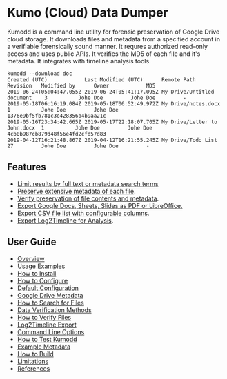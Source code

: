 # Kumo (Cloud) Data Dumper

Kumodd is a command line utility for forensic preservation of Google Drive cloud
storage.  It downloads files and metadata from a specified account in a verifiable
forensically sound manner. It requres authorized read-only access and uses public APIs. It
verifies the MD5 of each file and it's metadata. It integrates with timeline analysis
tools.

``` shell
kumodd --download doc
Created (UTC)            Last Modified (UTC)      Remote Path                   Revision   Modified by      Owner            MD5                       
2019-06-24T05:04:47.055Z 2019-06-24T05:41:17.095Z My Drive/Untitled document    3          Johe Doe         Johe Doe         -
2019-05-18T06:16:19.084Z 2019-05-18T06:52:49.972Z My Drive/notes.docx           1          Johe Doe         Johe Doe         1376e9bf5fb781c3e428356b4b9aa21c
2019-05-16T23:34:42.665Z 2019-05-17T22:18:07.705Z My Drive/Letter to John.docx  1          Johe Doe         Johe Doe         4cb0b987cb879d48f56e4fd2cfd57d83
2019-04-12T16:21:48.867Z 2019-04-12T16:21:55.245Z My Drive/Todo List            27         Johe Doe         Johe Doe         -                   
```
## Features
- [Limit results by full text or metadata search terms](https://kumodd.readthedocs.io/en/latest/guide/Search-Query)
- [Preserve extensive metadata of each file](https://kumodd.readthedocs.io/en/latest/guide/Example-Metadata).
- [Verify preservation of file contents and metadata](https://kumodd.readthedocs.io/en/latest/guide/Methods).
- [Export Google Docs, Sheets, Slides as PDF or LibreOffice.](https://kumodd.readthedocs.io/en/latest/guide/Command-line-options)
- [Export CSV file list with configurable columns](https://kumodd.readthedocs.io/en/latest/guide/How-to-Configure).
- [Export Log2Timeline for Analysis](https://kumodd.readthedocs.io/en/latest/guide/Log2Timeline-Export).

## User Guide
* [Overview](https://kumodd.readthedocs.io/en/latest/guide/Home)
* [Usage Examples](https://kumodd.readthedocs.io/en/latest/guide/How-to-Use-Kumodd)
* [How to Install](https://kumodd.readthedocs.io/en/latest/guide/How-to-Install)  
* [How to Configure](https://kumodd.readthedocs.io/en/latest/guide/How-to-Configure)  
* [Default Configuration](https://kumodd.readthedocs.io/en/latest/guide/Default-configuration)  
* [Google Drive Metadata](https://kumodd.readthedocs.io/en/latest/guide/Metadata)  
* [How to Search for Files](https://kumodd.readthedocs.io/en/latest/guide/Search-Query)  
* [Data Verification Methods](https://kumodd.readthedocs.io/en/latest/guide/Methods)  
* [How to Verify Files](https://kumodd.readthedocs.io/en/latest/guide/How-to-Verify-Data)  
* [Log2Timeline Export](https://kumodd.readthedocs.io/en/latest/guide/Log2Timeline-Export)
* [Command Line Options](https://kumodd.readthedocs.io/en/latest/guide/Command-line-options)  
* [How to Test Kumodd](https://kumodd.readthedocs.io/en/latest/guide/How-to-Test-Kumodd)  
* [Example Metadata](https://kumodd.readthedocs.io/en/latest/guide/Example-Metadata)  
* [How to Build](https://kumodd.readthedocs.io/en/latest/devel/How-to-Build)  
* [Limitations](https://kumodd.readthedocs.io/en/latest/devel/Limitations)  
* [References](https://kumodd.readthedocs.io/en/latest/guide/References)  
